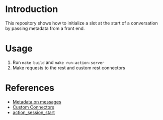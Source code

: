 # Introduction

This repository shows how to initialize a slot at the start of a conversation by passing metadata from a front end.

# Usage

1. Run `make build` and `make run-action-server`
2. Make requests to the rest and custom rest connectors

# References

* [Metadata on messages](https://rasa.com/docs/rasa/2.x/connectors/custom-connectors/#metadata-on-messages)
* [Custom Connectors](https://rasa.com/docs/rasa/2.x/connectors/custom-connectors/#credentials-for-custom-channels)
* [action_session_start](https://rasa.com/docs/rasa/2.x/default-actions/#action_session_start)